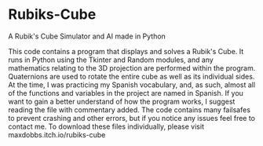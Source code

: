 # Rubiks-Cube
A Rubik's Cube Simulator and AI made in Python

This code contains a program that displays and solves a Rubik's Cube. It runs in Python using the Tkinter and Random modules, and any mathematics relating to the 3D projection are performed within the program. Quaternions are used to rotate the entire cube as well as its individual sides. At the time, I was practicing my Spanish vocabulary, and, as such, almost all of the functions and variables in the project are named in Spanish. If you want to gain a better understand of how the program works, I suggest reading the file with commentary added. The code contains many failsafes to prevent crashing and other errors, but if you notice any issues feel free to contact me. To download these files individually, please visit maxdobbs.itch.io/rubiks-cube
